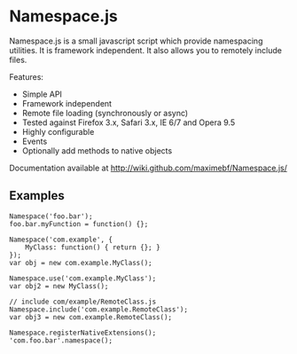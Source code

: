 # Namespace.js

Namespace.js is a small javascript script which provide namespacing utilities. 
It is framework independent. It also allows you to remotely include files.

Features:
*   Simple API
*   Framework independent
*   Remote file loading (synchronously or async)
*   Tested against Firefox 3.x, Safari 3.x, IE 6/7 and Opera 9.5
*   Highly configurable
*   Events
*   Optionally add methods to native objects

Documentation available at http://wiki.github.com/maximebf/Namespace.js/

## Examples

    Namespace('foo.bar');
    foo.bar.myFunction = function() {};
    
    Namespace('com.example', {
        MyClass: function() { return {}; }
    });
    var obj = new com.example.MyClass();
    
    Namespace.use('com.example.MyClass');
    var obj2 = new MyClass();
    
    // include com/example/RemoteClass.js
    Namespace.include('com.example.RemoteClass');
    var obj3 = new com.example.RemoteClass();
    
    Namespace.registerNativeExtensions();
    'com.foo.bar'.namespace();
